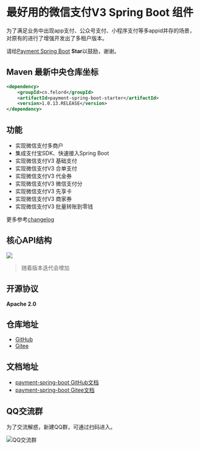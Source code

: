 # 最好用的微信支付V3 Spring Boot 组件 

为了满足业务中出现app支付、公众号支付、小程序支付等多appid并存的场景，对原有的进行了增强开发出了多租户版本。

请给[Payment Spring Boot](https://github.com/NotFound403/payment-spring-boot) **Star**以鼓励，谢谢。


## Maven 最新中央仓库坐标

```xml
<dependency>
    <groupId>cn.felord</groupId>
    <artifactId>payment-spring-boot-starter</artifactId>
    <version>1.0.13.RELEASE</version>
</dependency>
```

## 功能
- 实现微信支付多商户
- 集成支付宝SDK、快速接入Spring Boot
- 实现微信支付V3 基础支付
- 实现微信支付V3 合单支付
- 实现微信支付V3 代金券
- 实现微信支付V3 微信支付分
- 实现微信支付V3 先享卡
- 实现微信支付V3 商家券
- 实现微信支付V3 批量转账到零钱

更多参考[changelog](https://notfound403.github.io/payment-spring-boot/#/changelog)

## 核心API结构
![](https://asset.felord.cn/blog/20210112211759.png)

> 随着版本迭代会增加

## 开源协议
**Apache 2.0**

## 仓库地址
- [GitHub](https://github.com/NotFound403/payment-spring-boot)
- [Gitee](https://gitee.com/felord/payment-spring-boot)

## 文档地址
- [payment-spring-boot GitHub文档](https://notfound403.github.io/payment-spring-boot)
- [payment-spring-boot Gitee文档](https://felord.gitee.io/payment-spring-boot)
 
## QQ交流群
为了交流解惑，新建QQ群，可通过扫码进入。

![QQ交流群](./docs/img/qqun.png)
